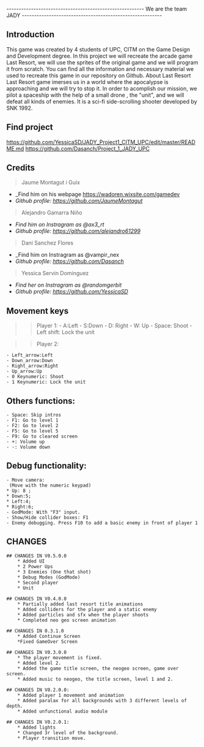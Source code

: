 ﻿-------------------------------------------------------- We are the team JADY ---------------------------------------------------------


## Introduction
This game was created by 4 students of UPC, CITM on the Game Design and Development degree.
In this project we will recreate the arcade game Last Resort, 
we will use the sprites of the original game and we will program it from scratch.
You can find all the information and necessary material we used to recreate this game in our repository on Github.
About Last Resort
Last Resort game imerses us in a world where the apocalypse is approaching and we will try to stop it.
In order to acomplish our mission, we pilot a spaceship with the help of a small drone , the "unit",
and we will defeat all kinds of enemies.
It is a sci-fi side-scrolling shooter developed by SNK 1992.

## Find project
https://github.com/YessicaSD/JADY_Project1_CITM_UPC/edit/master/README.md
https://github.com/Dasanch/Project_1_JADY_UPC

## Credits

> Jaume Montagut i Guix
* _Find him on his webpage https://wadoren.wixsite.com/gamedev
* _Github profile: https://github.com/JaumeMontagut_

> Alejandro Gamarra Niño
* _Find him on Instragram as @ax3_rt_
* _Github profile: https://github.com/alejandro61299_

> Dani Sanchez Flores
* _Find him on Instragram as @vampir_nex
* _Github profile: https://github.com/Dasanch_

> Yessica Servin Dominguez          
* _Find her on Instragram as @randomgerbit_
* _Github profile: https://github.com/YessicaSD_

## Movement keys
>>Player 1:
	- A:Left
	- S:Down
	- D: Right
	- W: Up
	- Space: Shoot
	- Left shift: Lock the unit

>>Player 2:

	- Left_arrow:Left
	- Down_arrow:Down
	- Right_arrow:Right
	- Up_arrow:Up
	- 0 Keynumeric: Shoot
	- 1 Keynumeric: Lock the unit


	

## Others functions:
	- Space: Skip intros
	- F1: Go to level 1
	- F2: Go to level 2
	- F5: Go to level 5
	- F9: Go to cleared screen
	- +: Volume up
	- -: Volume down

## Debug functionality:
	- Move camera: 
 	 (Move with the numeric keypad)
  	* Up: 8 ;
  	* Down:5;
 	* Left:4;
  	* Right:6;
	- GodMode: With "F3" input.
	- Show/Hide collider boxes: F1
	- Enemy debugging. Press F10 to add a basic enemy in front of player 1

## CHANGES
	## CHANGES IN V0.5.0.0
		* Added UI
		* 2 Power Ups
		* 3 Enemies (One that shot)
		* Debug Modes (GodMode)
		* Second player
		* Unit

	## CHANGES IN V0.4.0.0
		* Partially added last resort title animations
		* Added colliders for the player and a static enemy
		* Added particles and sfx when the player shoots
		* Completed neo geo screen animation
 
	## CHANGES IN 0.3.1.0
		* Added Continue Screen
		*Fixed GameOver Screen

	## CHANGES IN V0.3.0.0
		* The player movement is fixed. 
		* Added level 2.
		* Added the game title screen, the neogeo screen, game over screen. 
		* Added music to neogeo, the title screen, level 1 and 2.

	## CHANGES IN V0.2.0.0:
		* Added player 1 movement and animation
		* Added paralax for all backgrounds with 3 different levels of depth.
		* Added unfunctional audio module

	## CHANGES IN V0.2.0.1:
		* Added lights
		* Changed 3r level of the background.
		* Player transition move.



